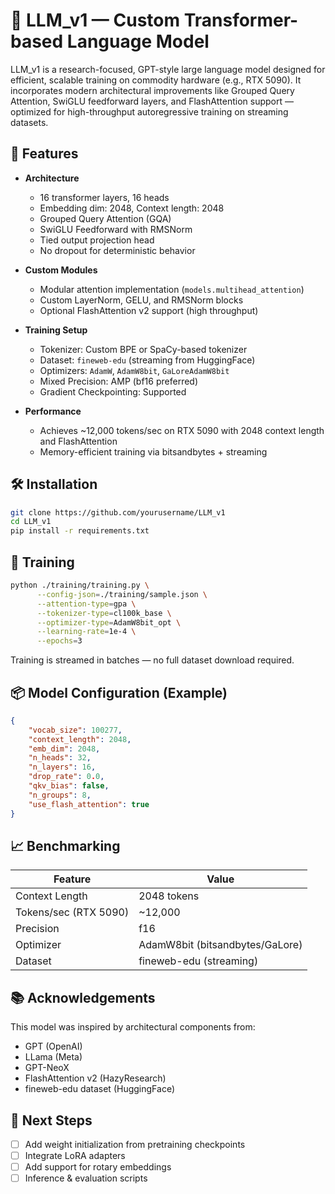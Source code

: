 # 🧠 LLM_v1 — Custom Transformer-based Language Model

LLM_v1 is a research-focused, GPT-style large language model designed for efficient, scalable training on commodity hardware (e.g., RTX 5090). It incorporates modern architectural improvements like Grouped Query Attention, SwiGLU feedforward layers, and FlashAttention support — optimized for high-throughput autoregressive training on streaming datasets.

## 🚀 Features

- **Architecture**
  - 16 transformer layers, 16 heads
  - Embedding dim: 2048, Context length: 2048
  - Grouped Query Attention (GQA)
  - SwiGLU Feedforward with RMSNorm
  - Tied output projection head
  - No dropout for deterministic behavior

- **Custom Modules**
  - Modular attention implementation (`models.multihead_attention`)
  - Custom LayerNorm, GELU, and RMSNorm blocks
  - Optional FlashAttention v2 support (high throughput)

- **Training Setup**
  - Tokenizer: Custom BPE or SpaCy-based tokenizer
  - Dataset: `fineweb-edu` (streaming from HuggingFace)
  - Optimizers: `AdamW`, `AdamW8bit`, `GaLoreAdamW8bit`
  - Mixed Precision: AMP (bf16 preferred)
  - Gradient Checkpointing: Supported

- **Performance**
  - Achieves ~12,000 tokens/sec on RTX 5090 with 2048 context length and FlashAttention
  - Memory-efficient training via bitsandbytes + streaming

## 🛠 Installation

```bash
git clone https://github.com/yourusername/LLM_v1
cd LLM_v1
pip install -r requirements.txt
```

## 🧪 Training

```bash
python ./training/training.py \
      --config-json=./training/sample.json \
      --attention-type=gpa \
      --tokenizer-type=cl100k_base \
      --optimizer-type=AdamW8bit_opt \
      --learning-rate=1e-4 \
      --epochs=3
```

Training is streamed in batches — no full dataset download required.

## 📦 Model Configuration (Example)

```json
{
    "vocab_size": 100277,
    "context_length": 2048,
    "emb_dim": 2048,
    "n_heads": 32,
    "n_layers": 16,
    "drop_rate": 0.0,
    "qkv_bias": false,
    "n_groups": 8,
    "use_flash_attention": true
}
```

## 📈 Benchmarking

| Feature              | Value                |
|----------------------|----------------------|
| Context Length       | 2048 tokens          |
| Tokens/sec (RTX 5090)| ~12,000              |
| Precision            | f16          |
| Optimizer            | AdamW8bit (bitsandbytes/GaLore) |
| Dataset              | fineweb-edu (streaming) |

## 📚 Acknowledgements

This model was inspired by architectural components from:
- GPT (OpenAI)
- LLama (Meta)
- GPT-NeoX
- FlashAttention v2 (HazyResearch)
- fineweb-edu dataset (HuggingFace)

## 🧩 Next Steps

- [ ] Add weight initialization from pretraining checkpoints
- [ ] Integrate LoRA adapters
- [ ] Add support for rotary embeddings
- [ ] Inference & evaluation scripts

